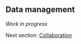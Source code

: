 ## Data management

*Work in progress*

Next section: [Collaboration](https://github.com/mikblack/ga-good-practice/tree/main/2.Software)